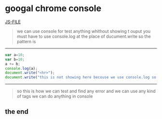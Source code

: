 # googal chrome console
[JS-FILE](../js/googal-chrome-10.js)
>we can use console for test anything whithout showing t ouput you must have to use console.log at the place of ducument.write so the pattern is
---
```javascript
var a=10;
var b=10;
a += b;
console.log(a);
document.write("<hr>");
document.write("this is not showing here becouse we use console.log so cheack this in console")

```
---
>so this is how we can test and find any error and we can use any kind of tags we can do anything in console
## the end